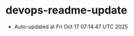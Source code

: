 # devops-readme-update
<!--START_SECTION:activity-->
- Auto-updated at Fri Oct 17 07:14:47 UTC 2025
<!--END_SECTION:activity-->
